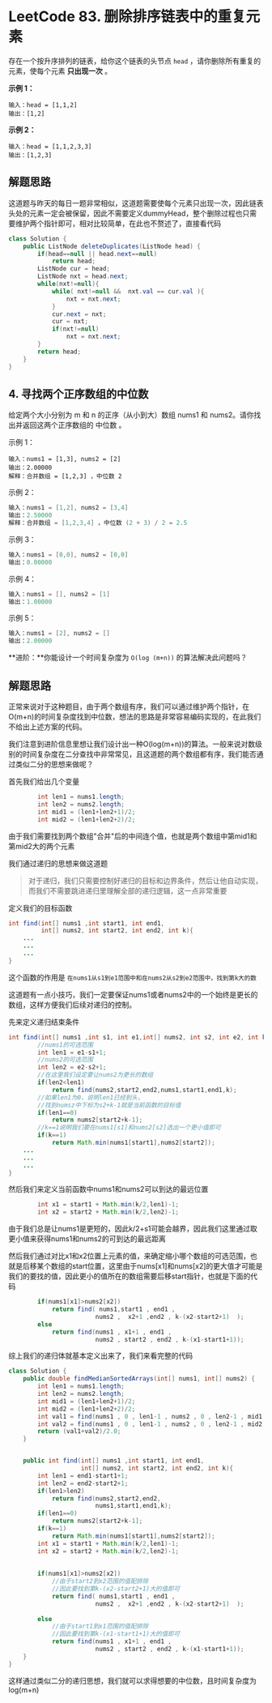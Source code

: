 # LeetCode 83. 删除排序链表中的重复元素

存在一个按升序排列的链表，给你这个链表的头节点 `head` ，请你删除所有重复的元素，使每个元素 **只出现一次** 。

**示例 1：**

```
输入：head = [1,1,2]
输出：[1,2]
```

**示例 2：**

```
输入：head = [1,1,2,3,3]
输出：[1,2,3]
```



## 解题思路

这道题与昨天的每日一题非常相似，这道题需要使每个元素只出现一次，因此链表头处的元素一定会被保留，因此不需要定义dummyHead，整个删除过程也只需要维护两个指针即可，相对比较简单，在此也不赘述了，直接看代码

```java
class Solution {
    public ListNode deleteDuplicates(ListNode head) {
        if(head==null || head.next==null)
            return head;
        ListNode cur = head;
        ListNode nxt = head.next;
        while(nxt!=null){
            while( nxt!=null &&  nxt.val == cur.val ){
                nxt = nxt.next;
            }
            cur.next = nxt;
            cur = nxt;
            if(nxt!=null)
                nxt = nxt.next;
        }
        return head;
    }
}
```



## 4. 寻找两个正序数组的中位数

给定两个大小分别为 m 和 n 的正序（从小到大）数组 nums1 和 nums2。请你找出并返回这两个正序数组的 中位数 。

 

示例 1：

```
输入：nums1 = [1,3], nums2 = [2]
输出：2.00000
解释：合并数组 = [1,2,3] ，中位数 2
```



示例 2：

```java
输入：nums1 = [1,2], nums2 = [3,4]
输出：2.50000
解释：合并数组 = [1,2,3,4] ，中位数 (2 + 3) / 2 = 2.5
```




示例 3：

```java
输入：nums1 = [0,0], nums2 = [0,0]
输出：0.00000
```



示例 4：

```java
输入：nums1 = [], nums2 = [1]
输出：1.00000
```




示例 5：

```java
输入：nums1 = [2], nums2 = []
输出：2.00000
```

**进阶：**你能设计一个时间复杂度为 `O(log (m+n))` 的算法解决此问题吗？



## 解题思路

正常来说对于这种题目，由于两个数组有序，我们可以通过维护两个指针，在O(m+n)的时间复杂度找到中位数，想法的思路是非常容易编码实现的，在此我们不给出上述方案的代码。

我们注意到进阶信息里想让我们设计出一种O(log(m+n))的算法。一般来说对数级别的时间复杂度在二分查找中非常常见，且这道题的两个数组都有序，我们能否通过类似二分的思想来做呢？

首先我们给出几个变量

```java
        int len1 = nums1.length;
        int len2 = nums2.length;
        int mid1 = (len1+len2+1)/2;
        int mid2 = (len1+len2+2)/2;
```

由于我们需要找到两个数组"合并"后的中间连个值，也就是两个数组中第mid1和第mid2大的两个元素



我们通过递归的思想来做这道题

> 对于递归，我们只需要控制好递归的目标和边界条件，然后让他自动实现，而我们不需要跳进递归里理解全部的递归逻辑，这一点非常重要

定义我们的目标函数

```java
int find(int[] nums1 ,int start1, int end1,
         int[] nums2, int start2, int end2, int k){
    ...
    ...
    ...
}
```

这个函数的作用是 `在nums1从s1到e1范围中和在nums2从s2到e2范围中，找到第k大的数` 

这道题有一点小技巧，我们一定要保证nums1或者nums2中的一个始终是更长的数组，这样方便我们后续对递归的控制。

先来定义递归结束条件

```java
int find(int[] nums1 ,int s1, int e1,int[] nums2, int s2, int e2, int k){
    	//nums1的可选范围
        int len1 = e1-s1+1;
    	//nums2的可选范围
        int len2 = e2-s2+1;
    	//在这里我们设定要让nums2为更长的数组
        if(len2<len1)
            return find(nums2,start2,end2,nums1,start1,end1,k);
    	//如果len1为0，说明len1已经到头，
    	//找到numsz中下标为s2+k-1就是当前函数的目标值
        if(len1==0)
            return nums2[start2+k-1];
    	//k==1说明我们要在nums1[s1]和nums2[s2]选出一个更小值即可
        if(k==1)
            return Math.min(nums1[start1],nums2[start2]);
    ...
    ...
    ...
}
```



然后我们来定义当前函数中nums1和nums2可以到达的最远位置

```java
        int x1 = start1 + Math.min(k/2,len1)-1;
        int x2 = start2 + Math.min(k/2,len2)-1;
```

由于我们总是让nums1是更短的，因此k/2+s1可能会越界，因此我们这里通过取更小值来获得nums1和nums2的可到达的最远距离



然后我们通过对比x1和x2位置上元素的值，来确定缩小哪个数组的可选范围，也就是后移某个数组的start位置，这里由于nums[x1]和nums[x2]的更大值才可能是我们的要找的值，因此更小的值所在的数组需要后移start指针，也就是下面的代码

```java
        if(nums1[x1]>nums2[x2])
            return find( nums1,start1 , end1 , 
                        nums2 ,  x2+1 ,end2 , k-(x2-start2+1)  );
        else
            return find(nums1 , x1+1 , end1 , 
                        nums2 , start2 , end2 , k-(x1-start1+1));
```

综上我们的递归体就基本定义出来了，我们来看完整的代码

```java
class Solution {
    public double findMedianSortedArrays(int[] nums1, int[] nums2) {
        int len1 = nums1.length;
        int len2 = nums2.length;
        int mid1 = (len1+len2+1)/2;
        int mid2 = (len1+len2+2)/2;
        int val1 = find(nums1 , 0 , len1-1 , nums2 , 0 , len2-1 , mid1);
        int val2 = find(nums1 , 0 , len1-1 , nums2 , 0 , len2-1 , mid2);
        return (val1+val2)/2.0;
    }


    public int find(int[] nums1 ,int start1, int end1,
                    int[] nums2, int start2, int end2, int k){
        int len1 = end1-start1+1;
        int len2 = end2-start2+1;
        if(len1>len2)
            return find(nums2,start2,end2,
                        nums1,start1,end1,k);
        if(len1==0)
            return nums2[start2+k-1];
        if(k==1)
            return Math.min(nums1[start1],nums2[start2]);
        int x1 = start1 + Math.min(k/2,len1)-1;
        int x2 = start2 + Math.min(k/2,len2)-1;
        
        
        if(nums1[x1]>nums2[x2])
            //由于start2到x2范围的值配排除
        	//因此要找到第k-(x2-start2+1)大的值即可
            return find( nums1,start1 , end1 , 
                        nums2 ,  x2+1 ,end2 , k-(x2-start2+1)  );
        
        else
            //由于start1到x1范围的值配排除
        	//因此要找到第k-(x1-start1+1)大的值即可
            return find(nums1 , x1+1 , end1 , 
                        nums2 , start2 , end2 , k-(x1-start1+1));
    }
}
```

这样通过类似二分的递归思想，我们就可以求得想要的中位数，且时间复杂度为log(m+n)



